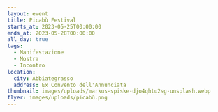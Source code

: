 ```yaml
---
layout: event
title: Picabù Festival
starts_at: 2023-05-25T00:00:00
ends_at: 2023-05-28T00:00:00
all_day: true
tags:
  - Manifestazione
  - Mostra
  - Incontro
location:
  city: Abbiategrasso
  address: Ex Convento dell'Annunciata
thumbnail: images/uploads/markus-spiske-djo4qhtu2sg-unsplash.webp
flyer: images/uploads/picabù.png
---
```

